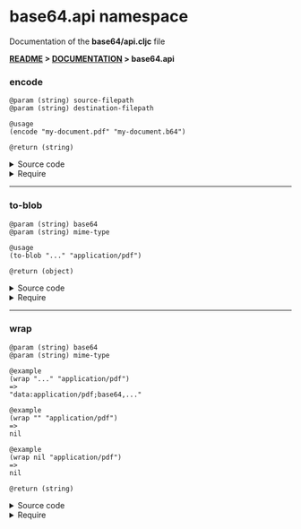
# <strong>base64.api</strong> namespace
<p>Documentation of the <strong>base64/api.cljc</strong> file</p>

<strong>[README](../../../README.md) > [DOCUMENTATION](../../COVER.md) > base64.api</strong>



### encode

```
@param (string) source-filepath
@param (string) destination-filepath
```

```
@usage
(encode "my-document.pdf" "my-document.b64")
```

```
@return (string)
```

<details>
<summary>Source code</summary>

```
(defn encode
  [source-filepath destination-filepath]
  #?(:clj (when source-filepath (with-open [i (io/input-stream       source-filepath)
                                            o (io/output-stream destination-filepath)]
                                           (base64/encoding-transfer i o))
                                (slurp destination-filepath))))
```

</details>

<details>
<summary>Require</summary>

```
(ns my-namespace (:require [base64.api :as base64 :refer [encode]]))

(base64/encode ...)
(encode        ...)
```

</details>

---

### to-blob

```
@param (string) base64
@param (string) mime-type
```

```
@usage
(to-blob "..." "application/pdf")
```

```
@return (object)
```

<details>
<summary>Source code</summary>

```
(defn to-blob
  [base64 mime-type]
  #?(:cljs (let [binary-string (.atob js/window base64)
                 binary-length (.-length binary-string)
                 integer-array (js/Uint8Array. binary-length)]
                (doseq [i (range binary-length)]
                       (aset integer-array i (.charCodeAt binary-string i)))
                (js/Blob. (clj->js [integer-array])
                          (clj->js {:type mime-type})))))
```

</details>

<details>
<summary>Require</summary>

```
(ns my-namespace (:require [base64.api :as base64 :refer [to-blob]]))

(base64/to-blob ...)
(to-blob        ...)
```

</details>

---

### wrap

```
@param (string) base64
@param (string) mime-type
```

```
@example
(wrap "..." "application/pdf")
=>
"data:application/pdf;base64,..."
```

```
@example
(wrap "" "application/pdf")
=>
nil
```

```
@example
(wrap nil "application/pdf")
=>
nil
```

```
@return (string)
```

<details>
<summary>Source code</summary>

```
(defn wrap
  [base64 mime-type]
  (if (string/nonempty? base64)
      (str "data:"mime-type";base64,"base64)))
```

</details>

<details>
<summary>Require</summary>

```
(ns my-namespace (:require [base64.api :as base64 :refer [wrap]]))

(base64/wrap ...)
(wrap        ...)
```

</details>
